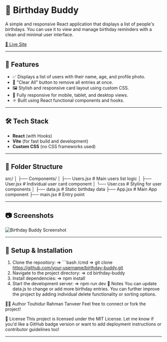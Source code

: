 # 🎉 Birthday Buddy

A simple and responsive React application that displays a list of people's birthdays. You can use it to view and manage birthday reminders with a clean and minimal user interface.

[🔗 Live Site](https://bithday-buddy.netlify.app/)

---

## 🚀 Features

- ✅ Displays a list of users with their name, age, and profile photo.
- 🧼 "Clear All" button to remove all entries at once.
- 🖼️ Stylish and responsive card layout using custom CSS.
- 📱 Fully responsive for mobile, tablet, and desktop views.
- ⚛️ Built using React functional components and hooks.

---

## 🛠️ Tech Stack

- **React** (with Hooks)
- **Vite** (for fast build and development)
- **Custom CSS** (no CSS frameworks used)

---

## 📁 Folder Structure
src/ │ ├── Components/ │ ├── Users.jsx # Main users list logic │ ├── User.jsx # Individual user card component │ └── User.css # Styling for user components │ ├── data.js # Static birthday data ├── App.jsx # Main App component ├── main.jsx # Entry point


---

## 📷 Screenshots

![Birthday Buddy Screenshot](https://bithday-buddy.netlify.app/screenshot.png) <!-- Optional: If you upload a screenshot -->

---

## 🔧 Setup & Installation

1. Clone the repository:
   => ```bash /cmd
   => git clone https://github.com/your-username/birthday-buddy.git
2. Navigate to the project directory:
   => cd birthday-buddy
3. Install dependencies:
   => npm install
4. Start the development server:
   => npm run dev
📌 Notes
You can update data.js to change or add more birthday entries.
You can further improve the project by adding individual delete functionality or sorting options.

🧑‍💻 Author
Touhidur Rahman Tanveer
Feel free to connect or fork the project!

📄 License
This project is licensed under the MIT License.
Let me know if you'd like a GitHub badge version or want to add deployment instructions or contributor guidelines too!


---
